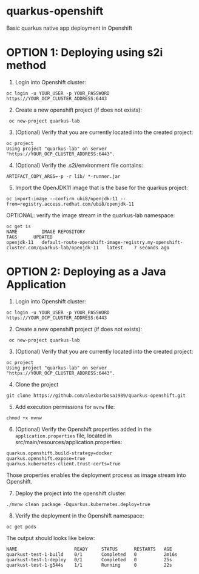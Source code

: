 # quarkus-openshift
Basic quarkus native app deployment in Openshift

# OPTION 1: Deploying using s2i method

1. Login into Openshift cluster:
~~~
oc login -u YOUR_USER -p YOUR_PASSWORD https://YOUR_OCP_CLUSTER_ADDRESS:6443
~~~

2. Create a new openshift project (if does not exists):
~~~
 oc new-project quarkus-lab
~~~

3. (Optional) Verify that you are currently located into the created project:
~~~
oc project
Using project "quarkus-lab" on server "https://YOUR_OCP_CLUSTER_ADDRESS:6443".
~~~

4. (Optional) Verify the .s2i/environment file contains:
~~~
ARTIFACT_COPY_ARGS=-p -r lib/ *-runner.jar
~~~

5. Import the OpenJDK11 image that is the base for the quarkus project:
~~~
oc import-image --confirm ubi8/openjdk-11 --from=registry.access.redhat.com/ubi8/openjdk-11
~~~
OPTIONAL: verify the image stream in the quarkus-lab namespace:
~~~
oc get is
NAME         IMAGE REPOSITORY                                                                         TAGS      UPDATED
openjdk-11   default-route-openshift-image-registry.my-openshift-cluster.com/quarkus-lab/openjdk-11   latest    7 seconds ago
~~~


# OPTION 2: Deploying as a Java Application

1. Login into Openshift cluster:
~~~
oc login -u YOUR_USER -p YOUR_PASSWORD https://YOUR_OCP_CLUSTER_ADDRESS:6443
~~~

2. Create a new openshift project (if does not exists):
~~~
 oc new-project quarkus-lab
~~~

3. (Optional) Verify that you are currently located into the created project:
~~~
oc project
Using project "quarkus-lab" on server "https://YOUR_OCP_CLUSTER_ADDRESS:6443".
~~~

4. Clone the project 
~~~
git clone https://github.com/alexbarbosa1989/quarkus-openshift.git
~~~

5. Add execution permissions for `mvnw` file:
~~~
chmod +x mvnw
~~~

6. (Optional) Verify the Openshift properties added in the `application.properties` file, located in src/main/resources/application.properties:
~~~
quarkus.openshift.build-strategy=docker
quarkus.openshift.expose=true
quarkus.kubernetes-client.trust-certs=true
~~~

Those properties enables the deployment process as image stream into Openshift.

7. Deploy the project into the openshift cluster:
~~~
./mvnw clean package -Dquarkus.kubernetes.deploy=true
~~~

8. Verify the deployment in the Openshift namespace:
~~~
oc get pods
~~~
The output should looks like below:
~~~
NAME                     READY     STATUS      RESTARTS   AGE
quarkust-test-1-build    0/1       Completed   0          2m16s
quarkust-test-1-deploy   0/1       Completed   0          25s
quarkust-test-1-g544s    1/1       Running     0          22s
~~~

 
